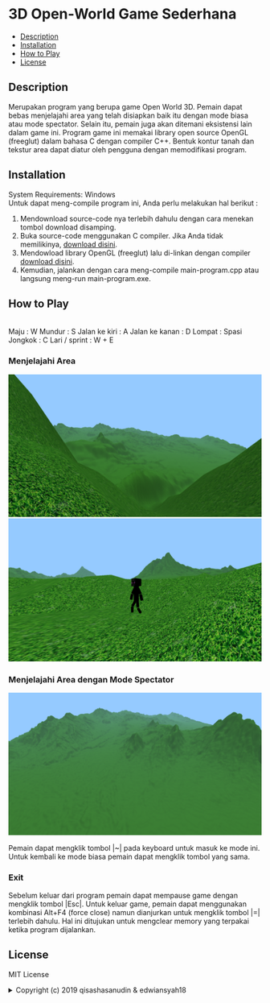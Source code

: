 # 3D Open-World Game Sederhana

* [Description](#description)
* [Installation](#installation)
* [How to Play](#howtoplay)
* [License](#license)

## Description
Merupakan program yang berupa game Open World 3D. Pemain dapat bebas menjelajahi area yang telah disiapkan baik itu dengan mode biasa atau mode spectator. Selain itu, pemain juga akan ditemani eksistensi lain dalam game ini. Program game ini memakai library open source OpenGL (freeglut) dalam bahasa C dengan compiler C++. Bentuk kontur tanah dan tekstur area dapat diatur oleh pengguna dengan memodifikasi program. 

## Installation
System Requirements: Windows
<br>
Untuk dapat meng-compile program ini, Anda perlu melakukan hal berikut :
1. Mendownload source-code nya terlebih dahulu dengan cara menekan tombol download disamping.
2. Buka source-code menggunakan C compiler. Jika Anda tidak memilikinya, [download disini](https://sourceforge.net/projects/orwelldevcpp/).
3. Mendowload library OpenGL (freeglut) lalu di-linkan dengan compiler [download disini](https://www.transmissionzero.co.uk/software/freeglut-devel/).
3. Kemudian, jalankan dengan cara meng-compile main-program.cpp atau langsung meng-run main-program.exe.

## How to Play
<br>
Maju            : W
Mundur          : S
Jalan ke kiri   : A
Jalan ke kanan  : D
Lompat          : Spasi
Jongkok         : C
Lari / sprint   : W + E

### Menjelajahi Area
![eksplor](/ss/eksplor.png)
![eksplor2](/ss/eksplor2.png)

### Menjelajahi Area dengan Mode Spectator
![eksplorspec](/ss/eksplorspec.png)

Pemain dapat mengklik tombol |~| pada keyboard untuk masuk ke mode ini. Untuk kembali ke mode biasa pemain dapat mengklik tombol yang sama.
### Exit
Sebelum keluar dari program pemain dapat mempause game dengan mengklik tombol |Esc|. Untuk keluar game, pemain dapat menggunakan kombinasi Alt+F4 (force close) namun dianjurkan untuk mengklik tombol |=| terlebih dahulu. Hal ini ditujukan untuk mengclear memory yang terpakai ketika program dijalankan.

## License

MIT License
<details>
  <summary>Copyright (c) 2019 qisashasanudin & edwiansyah18</summary>

<p align="justify">Permission is hereby granted, free of charge, to any person obtaining a copy
of this software and associated documentation files (the "Software"), to deal
in the Software without restriction, including without limitation the rights
to use, copy, modify, merge, publish, distribute, sublicense, and/or sell
copies of the Software, and to permit persons to whom the Software is
furnished to do so, subject to the following conditions:</p>

<p align="justify">The above copyright notice and this permission notice shall be included in all
copies or substantial portions of the Software.</p>

<p align="justify">The software is provided "as is", without warranty of any kind, express or
Implied, including but not limited to the warranties of merchantability,
Fitness for a particular purpose and noninfringement. In no event shall the
Authors or copyright holders be liable for any claim, damages or other
Liability, whether in an action of contract, tort or otherwise, arising from,
Out of or in connection with the software or the use or other dealings in the
Software.</p>

</details>
